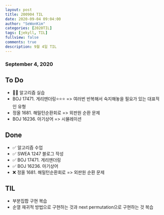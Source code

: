 ```yaml
---
layout: post
title: 200904 TIL
date: 2020-09-04 09:04:00
author: "SeWonKim"
categories: [2020TIL]
tags: [jekyll, TIL]
fullview: false
comments: true
description: 9월 4일 TIL
---
```


### September 4, 2020

## To Do

- 👨‍💻 알고리즘 실습
- BOJ 17471. 게리맨더링⭐⭐⭐ => 여러번 반복해서 숙지해놓을 필요가 있는 대표적인 유형
- 정올 1681. 해밀턴순환회로 => 외판원 순환 문제
- BOJ 16236. 아기상어 => 시뮬레이션

## Done

- ✅ 알고리즘 수업
- ✅ SWEA 1247 블로그 작성
- ✅ BOJ 17471. 게리맨더링
- ✅ BOJ 16236. 아기상어
- ❌ 정올 1681. 해밀턴순환회로 => 외판원 순환 문제

## TIL

- 부분집합 구현 복습
- 순열 재귀적 방법으로 구현하는 것과 next permutation으로 구현하는 것 복습
